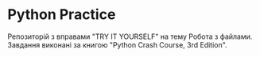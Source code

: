 # Python Practice
Репозиторій з вправами "TRY IT YOURSELF" на тему Робота з файлами. Завдання виконані за книгою "Python Crash Course, 3rd Edition".
